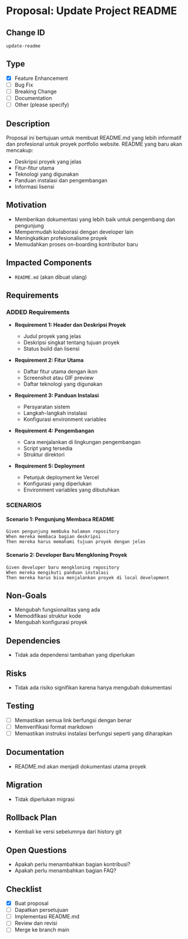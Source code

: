# Proposal: Update Project README

## Change ID
`update-readme`

## Type
- [x] Feature Enhancement
- [ ] Bug Fix
- [ ] Breaking Change
- [ ] Documentation
- [ ] Other (please specify)

## Description
Proposal ini bertujuan untuk membuat README.md yang lebih informatif dan profesional untuk proyek portfolio website. README yang baru akan mencakup:
- Deskripsi proyek yang jelas
- Fitur-fitur utama
- Teknologi yang digunakan
- Panduan instalasi dan pengembangan
- Informasi lisensi

## Motivation
- Memberikan dokumentasi yang lebih baik untuk pengembang dan pengunjung
- Mempermudah kolaborasi dengan developer lain
- Meningkatkan profesionalisme proyek
- Memudahkan proses on-boarding kontributor baru

## Impacted Components
- `README.md` (akan dibuat ulang)

## Requirements

### ADDED Requirements
- **Requirement 1: Header dan Deskripsi Proyek**
  - Judul proyek yang jelas
  - Deskripsi singkat tentang tujuan proyek
  - Status build dan lisensi

- **Requirement 2: Fitur Utama**
  - Daftar fitur utama dengan ikon
  - Screenshot atau GIF preview
  - Daftar teknologi yang digunakan

- **Requirement 3: Panduan Instalasi**
  - Persyaratan sistem
  - Langkah-langkah instalasi
  - Konfigurasi environment variables

- **Requirement 4: Pengembangan**
  - Cara menjalankan di lingkungan pengembangan
  - Script yang tersedia
  - Struktur direktori

- **Requirement 5: Deployment**
  - Petunjuk deployment ke Vercel
  - Konfigurasi yang diperlukan
  - Environment variables yang dibutuhkan

### SCENARIOS

#### Scenario 1: Pengunjung Membaca README
```gherkin
Given pengunjung membuka halaman repository
When mereka membaca bagian deskripsi
Then mereka harus memahami tujuan proyek dengan jelas
```

#### Scenario 2: Developer Baru Mengkloning Proyek
```gherkin
Given developer baru mengkloning repository
When mereka mengikuti panduan instalasi
Then mereka harus bisa menjalankan proyek di local development
```

## Non-Goals
- Mengubah fungsionalitas yang ada
- Memodifikasi struktur kode
- Mengubah konfigurasi proyek

## Dependencies
- Tidak ada dependensi tambahan yang diperlukan

## Risks
- Tidak ada risiko signifikan karena hanya mengubah dokumentasi

## Testing
- [ ] Memastikan semua link berfungsi dengan benar
- [ ] Memverifikasi format markdown
- [ ] Memastikan instruksi instalasi berfungsi seperti yang diharapkan

## Documentation
- README.md akan menjadi dokumentasi utama proyek

## Migration
- Tidak diperlukan migrasi

## Rollback Plan
- Kembali ke versi sebelumnya dari history git

## Open Questions
- Apakah perlu menambahkan bagian kontribusi?
- Apakah perlu menambahkan bagian FAQ?

## Checklist
- [x] Buat proposal
- [ ] Dapatkan persetujuan
- [ ] Implementasi README.md
- [ ] Review dan revisi
- [ ] Merge ke branch main
